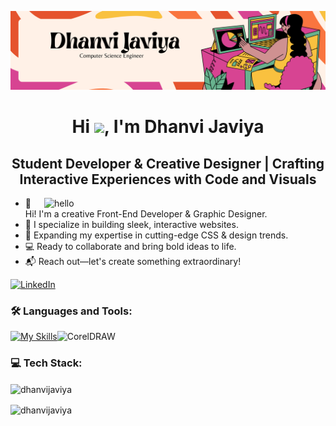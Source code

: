 ![logo](https://github.com/dhanvijaviya/dhanvijaviya/blob/main/Banner%20(2).png)
<h1 align="center">Hi <img src="https://your-image-url.gif" width="30px">, I'm Dhanvi Javiya</h1>
<h2 align="center">Student Developer & Creative Designer | Crafting Interactive Experiences with Code and Visuals</h2>

<img align="right" alt="hello" width="450" src="https://camo.githubusercontent.com/f108537c0b43fa2a01cecfbf28c0ae872fbc7050001f83f99e0847628662b392/68747470733a2f2f6d656469612e6c6963646e2e636f6d2f646d732f696d6167652f443536323241514866706a4c32333445436c772f6665656473686172652d736872696e6b5f323034385f313533362f302f313639333931313736373132383f653d3231343734383336343726763d6265746126743d4a325a476f6d66565f4f457a434b35374d48486f475741593863386b6d7a616c7076513635744e38623430">

- 👋 Hi! I'm a creative Front-End Developer & Graphic Designer.
- 🚀 I specialize in building sleek, interactive websites.
- 🌱 Expanding my expertise in cutting-edge CSS & design trends.
- 💻 Ready to collaborate and bring bold ideas to life.
- 📬 Reach out—let's create something extraordinary!

[![LinkedIn](https://img.shields.io/badge/LinkedIn-%230077B5.svg?logo=linkedin&logoColor=white)](https://linkedin.com/in/dhanvijaviya) 


<h3 align="left">🛠️ Languages and Tools:</h3>

[![My Skills](https://skillicons.dev/icons?i=html,css,bootstrap,js,wordpress,figma,ai,ps,jquery,php,mysql,mongodb,c,cpp,cs)](https://skillicons.dev)<img src="https://upload.wikimedia.org/wikipedia/commons/thumb/4/44/CorelDRAW_logo.svg/2048px-CorelDRAW_logo.svg.png" width="40" height="40" alt="CorelDRAW"/>

<h3 align="left">💻 Tech Stack:</h3>

<p><img align="center" src="https://github-readme-stats.vercel.app/api/top-langs?username=dhanvijaviya&show_icons=true&theme=dark&locale=en&layout=compact" alt="dhanvijaviya" /></p>

<p><img align="center" src="https://github-readme-streak-stats.herokuapp.com/?user=dhanvijaviya&theme=dark" alt="dhanvijaviya" /></p>
